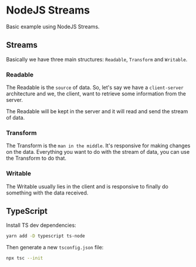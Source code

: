 # NodeJS Streams
Basic example using NodeJS Streams.

## Streams
Basically we have three main structures: `Readable`, `Transform` and `Writable`.

### Readable
The Readable is the `source` of data. So, let's say we have a `client-server` architecture and we, the client, want to retrieve some information from the server.

The Readable will be kept in the server and it will read and send the stream of data.

### Transform
The Transform is the `man in the middle`. It's responsive for making changes on the data. Everything you want to do with the stream of data, you can use the Transform to do that.

### Writable
The Writable usually lies in the client and is responsive to finally do something with the data received.

<divider></divider>

## TypeScript
Install TS dev dependencies:
```bash
yarn add -D typescript ts-node
```
Then generate a new `tsconfig.json` file:
```bash
npx tsc --init
```
